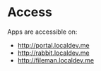 # Access

Apps are accessible on:
  - http://portal.localdev.me
  - http://rabbit.localdev.me
  - http://fileman.localdev.me